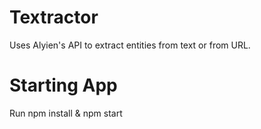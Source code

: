 # Textractor
Uses Alyien's API to extract entities from text or from URL.

# Starting App
Run npm install & npm start
